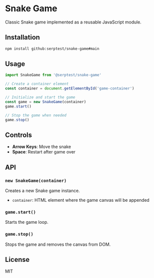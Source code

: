 # Snake Game

Classic Snake game implemented as a reusable JavaScript module.

## Installation

```bash
npm install github:serptest/snake-game#main
```

## Usage

```javascript
import SnakeGame from '@serptest/snake-game'

// Create a container element
const container = document.getElementById('game-container')

// Initialize and start the game
const game = new SnakeGame(container)
game.start()

// Stop the game when needed
game.stop()
```

## Controls

- **Arrow Keys**: Move the snake
- **Space**: Restart after game over

## API

### `new SnakeGame(container)`
Creates a new Snake game instance.
- `container`: HTML element where the game canvas will be appended

### `game.start()`
Starts the game loop.

### `game.stop()`
Stops the game and removes the canvas from DOM.

## License

MIT